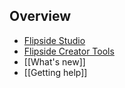 ## Overview

* [Flipside Studio](/docs/2021.1/studio)
* [Flipside Creator Tools](/docs/2021.1/creator-tools)
* [[What's new]]
* [[Getting help]]
